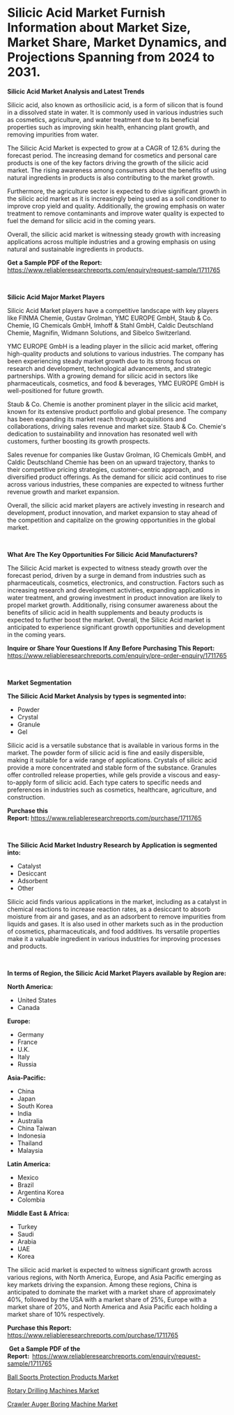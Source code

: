 <p><h1>Silicic Acid Market Furnish Information about Market Size, Market Share, Market Dynamics, and Projections Spanning from 2024 to 2031.</h1></p><p><strong>Silicic Acid Market Analysis and Latest Trends</strong></p>
<p><p>Silicic acid, also known as orthosilicic acid, is a form of silicon that is found in a dissolved state in water. It is commonly used in various industries such as cosmetics, agriculture, and water treatment due to its beneficial properties such as improving skin health, enhancing plant growth, and removing impurities from water.</p><p>The Silicic Acid Market is expected to grow at a CAGR of 12.6% during the forecast period. The increasing demand for cosmetics and personal care products is one of the key factors driving the growth of the silicic acid market. The rising awareness among consumers about the benefits of using natural ingredients in products is also contributing to the market growth.</p><p>Furthermore, the agriculture sector is expected to drive significant growth in the silicic acid market as it is increasingly being used as a soil conditioner to improve crop yield and quality. Additionally, the growing emphasis on water treatment to remove contaminants and improve water quality is expected to fuel the demand for silicic acid in the coming years.</p><p>Overall, the silicic acid market is witnessing steady growth with increasing applications across multiple industries and a growing emphasis on using natural and sustainable ingredients in products.</p></p>
<p><strong>Get a Sample PDF of the Report:&nbsp;</strong> <a href="https://www.reliableresearchreports.com/enquiry/request-sample/1711765">https://www.reliableresearchreports.com/enquiry/request-sample/1711765</a></p>
<p>&nbsp;</p>
<p><strong>Silicic Acid Major Market Players</strong></p>
<p><p>Silicic Acid Market players have a competitive landscape with key players like FINMA Chemie, Gustav Grolman, YMC EUROPE GmbH, Staub & Co. Chemie, IG Chemicals GmbH, Imhoff & Stahl GmbH, Caldic Deutschland Chemie, Magnifin, Widmann Solutions, and Sibelco Switzerland.</p><p>YMC EUROPE GmbH is a leading player in the silicic acid market, offering high-quality products and solutions to various industries. The company has been experiencing steady market growth due to its strong focus on research and development, technological advancements, and strategic partnerships. With a growing demand for silicic acid in sectors like pharmaceuticals, cosmetics, and food & beverages, YMC EUROPE GmbH is well-positioned for future growth.</p><p>Staub & Co. Chemie is another prominent player in the silicic acid market, known for its extensive product portfolio and global presence. The company has been expanding its market reach through acquisitions and collaborations, driving sales revenue and market size. Staub & Co. Chemie's dedication to sustainability and innovation has resonated well with customers, further boosting its growth prospects.</p><p>Sales revenue for companies like Gustav Grolman, IG Chemicals GmbH, and Caldic Deutschland Chemie has been on an upward trajectory, thanks to their competitive pricing strategies, customer-centric approach, and diversified product offerings. As the demand for silicic acid continues to rise across various industries, these companies are expected to witness further revenue growth and market expansion.</p><p>Overall, the silicic acid market players are actively investing in research and development, product innovation, and market expansion to stay ahead of the competition and capitalize on the growing opportunities in the global market.</p></p>
<p>&nbsp;</p>
<p><strong>What Are The Key Opportunities For Silicic Acid Manufacturers?</strong></p>
<p><p>The Silicic Acid market is expected to witness steady growth over the forecast period, driven by a surge in demand from industries such as pharmaceuticals, cosmetics, electronics, and construction. Factors such as increasing research and development activities, expanding applications in water treatment, and growing investment in product innovation are likely to propel market growth. Additionally, rising consumer awareness about the benefits of silicic acid in health supplements and beauty products is expected to further boost the market. Overall, the Silicic Acid market is anticipated to experience significant growth opportunities and development in the coming years.</p></p>
<p><strong>Inquire or Share Your Questions If Any Before Purchasing This Report:</strong> <a href="https://www.reliableresearchreports.com/enquiry/pre-order-enquiry/1711765">https://www.reliableresearchreports.com/enquiry/pre-order-enquiry/1711765</a></p>
<p>&nbsp;</p>
<p><strong>Market Segmentation</strong></p>
<p><strong>The Silicic Acid Market Analysis by types is segmented into:</strong></p>
<p><ul><li>Powder</li><li>Crystal</li><li>Granule</li><li>Gel</li></ul></p>
<p><p>Silicic acid is a versatile substance that is available in various forms in the market. The powder form of silicic acid is fine and easily dispersible, making it suitable for a wide range of applications. Crystals of silicic acid provide a more concentrated and stable form of the substance. Granules offer controlled release properties, while gels provide a viscous and easy-to-apply form of silicic acid. Each type caters to specific needs and preferences in industries such as cosmetics, healthcare, agriculture, and construction.</p></p>
<p><strong>Purchase this Report:&nbsp;</strong><a href="https://www.reliableresearchreports.com/purchase/1711765">https://www.reliableresearchreports.com/purchase/1711765</a></p>
<p>&nbsp;</p>
<p><strong>The Silicic Acid Market Industry Research by Application is segmented into:</strong></p>
<p><ul><li>Catalyst</li><li>Desiccant</li><li>Adsorbent</li><li>Other</li></ul></p>
<p><p>Silicic acid finds various applications in the market, including as a catalyst in chemical reactions to increase reaction rates, as a desiccant to absorb moisture from air and gases, and as an adsorbent to remove impurities from liquids and gases. It is also used in other markets such as in the production of cosmetics, pharmaceuticals, and food additives. Its versatile properties make it a valuable ingredient in various industries for improving processes and products.</p></p>
<p>&nbsp;</p>
<p><strong>In terms of Region, the Silicic Acid Market Players available by Region are:</strong></p>
<p>
    <p> <strong> North America: </strong>
        <ul>
            <li>United States</li>
            <li>Canada</li>
        </ul>
        </p> 
    <p> <strong> Europe: </strong>
        <ul>
            <li>Germany</li>
            <li>France</li>
            <li>U.K.</li>
            <li>Italy</li>
            <li>Russia</li>
        </ul>
        </p> 
    <p> <strong> Asia-Pacific: </strong>
        <ul>
            <li>China</li>
            <li>Japan</li>
            <li>South Korea</li>
            <li>India</li>
            <li>Australia</li>
            <li>China Taiwan</li>
            <li>Indonesia</li>
            <li>Thailand</li>
            <li>Malaysia</li>
        </ul>
        </p> 
    <p> <strong> Latin America: </strong>
        <ul>
            <li>Mexico</li>
            <li>Brazil</li>
            <li>Argentina Korea</li>
            <li>Colombia</li>
        </ul>
        </p> 
    <p> <strong> Middle East & Africa: </strong>
        <ul>
            <li>Turkey</li>
            <li>Saudi</li>
            <li>Arabia</li>
            <li>UAE</li>
            <li>Korea</li>
        </ul>
    </p>
    </p>
<p><p>The silicic acid market is expected to witness significant growth across various regions, with North America, Europe, and Asia Pacific emerging as key markets driving the expansion. Among these regions, China is anticipated to dominate the market with a market share of approximately 40%, followed by the USA with a market share of 25%, Europe with a market share of 20%, and North America and Asia Pacific each holding a market share of 10% respectively.</p></p>
<p><strong>Purchase this Report: </strong><a href="https://www.reliableresearchreports.com/purchase/1711765">https://www.reliableresearchreports.com/purchase/1711765</a></p>
<p>&nbsp;<strong>Get a Sample PDF of the Report:&nbsp;&nbsp;</strong><a href="https://www.reliableresearchreports.com/enquiry/request-sample/1711765">https://www.reliableresearchreports.com/enquiry/request-sample/1711765</a></p>
<p><strong></strong></p>
<p><p><a href="https://view.publitas.com/reportprime-1/ball-sports-protection-products-market-dynamics-2023-2030-also-about-its-market-trends-projections-and-opportunities/">Ball Sports Protection Products Market</a></p><p><a href="https://view.publitas.com/reportprime-1/rotary-drilling-machines-market-size-reflecting-a-forecast-till-2030-market-by-type-by-application-and-by-geography/">Rotary Drilling Machines Market</a></p><p><a href="https://view.publitas.com/reportprime-1/crawler-auger-boring-machine-market-research-report-provides-thorough-industry-overview-which-offers-an-in-depth-analysis-of-product-trends-and-new-market-divisions/">Crawler Auger Boring Machine Market</a></p></p>